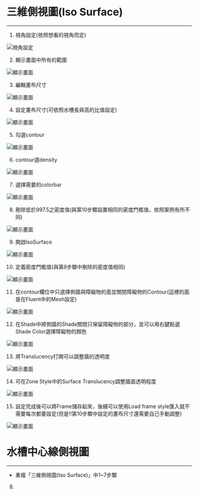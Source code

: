 # 三維側視圖(Iso Surface)
---
1. 視角設定(依照想看的視角而定)

![視角設定](/docs/images/1.將視角設定為XZ方向.png)

2. 顯示畫面中所有的範圍

![顯示畫面](/docs/images/2.顯示畫面中所有的範圍.png)

3. 編輯畫布尺寸

![顯示畫面](/docs/images/9.編輯畫布尺寸.png)

4. 設定畫布尺寸(可依照水槽長與高的比值設定)

![顯示畫面](/docs/images/10.設定畫布尺寸(可依照水槽長與高的比值設定).png)

5. 勾選contour

![顯示畫面](/docs/images/3.勾選contour.png)

6. contour選density

![顯示畫面](/docs/images/4.contour選density.png)

7. 選擇需要的colorbar

![顯示畫面](/docs/images/5.選擇需要的colorBar.png)

8. 刪除低於997.5之密度值(與第10步驟設置相同的密度門檻值，依照案例有所不同)

![顯示畫面](/docs/images/6.刪除低於997.5之密度值.png)

9. 開啟IsoSurface

![顯示畫面](/docs/images/7.開啟IsoSurface.png)

10. 定義密度門檻值(與第8步驟中刪除的密度值相同)

![顯示畫面](/docs/images/8.定義密度門檻值(需與4相同).png)

11. 在contour欄位中只選擇側牆與障礙物的面並關閉障礙物的Contour(這裡的面是在Fluent中的Mesh設定)

![顯示畫面](/docs/images/11.在contour欄位中只選擇側牆與障礙物的面並關閉障礙物的Contour(這裡的面是在Fluent中的Mesh設定).png)

12. 在Shade中將側牆的Shade關閉只保留障礙物的部分，並可以用右鍵點選Shade Color選擇障礙物的顏色

![顯示畫面](/docs/images/12.png)

13. 將Translucency打開可以調整牆的透明度

![顯示畫面](/docs/images/13.將Translucency打開可以調整牆的透明度.png)

14. 可在Zone Style中的Surface Translucency調整牆面透明程度

![顯示畫面](/docs/images/14.可在Zone-Style中的Surface-Translucency調整牆面透明程度.png)

15. 設定完成後可以將Frame儲存起來，後續可以使用Load frame style匯入就不需要每次都要設定(但是!!第10步驟中設定的畫布尺寸還需要自己手動調整)

![顯示畫面](/docs/images/15.png)

# 水槽中心線側視圖
---
- 重複「三維側視圖(Iso Surface)」中1~7步驟
8. 
